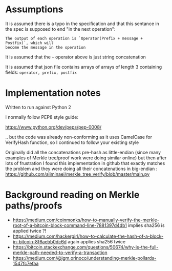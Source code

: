 
# Assumptions


It is assumed there is a typo in the specification and that this sentance in the spec is supposed
to end "in the next operation":

    The output of each operation is `Operator(Prefix + message + Postfix)`, which will
    become the message in the operation

It is assumed that the `+` operator above is just string concatenation

It is assumed that json file contains arrays of arrays of length 3 containing fields: `operator, prefix, postfix`



# Implementation notes

Written to run against Python 2

I normally follow PEP8 style guide:

https://www.python.org/dev/peps/pep-0008/

.. but the code was already non-conforming as it uses CamelCase for VerifyHash function, so I 
continued to follow your existing style

Originally did all the concatenations pre-hash as little-endian (since many examples of Merkle tree/proof work were doing similar online)
but then after lots of frustration I found this implementation in github that exactly matches the problem and they were doing all their concatenations in big-endian : https://github.com/aliminaei/merkle_tree_verify/blob/master/main.py





# Background reading on Merkle paths/proofs


- https://medium.com/coinmonks/how-to-manually-verify-the-merkle-root-of-a-bitcoin-block-command-line-7881397d4db1 implies sha256 is applied twice ?! 
- https://medium.com/hackergirl/how-to-calculate-the-hash-of-a-block-in-bitcoin-8f6aebb0dc6d again applies sha256 twice
- https://bitcoin.stackexchange.com/questions/50674/why-is-the-full-merkle-path-needed-to-verify-a-transaction
- https://medium.com/@jgm.orinoco/understanding-merkle-pollards-1547fc7efaa


